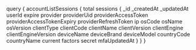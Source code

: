 query {
    accountListSessions {
        total
        sessions {
            _id
            _createdAt
            _updatedAt
            userId
            expire
            provider
            providerUid
            providerAccessToken
            providerAccessTokenExpiry
            providerRefreshToken
            ip
            osCode
            osName
            osVersion
            clientType
            clientCode
            clientName
            clientVersion
            clientEngine
            clientEngineVersion
            deviceName
            deviceBrand
            deviceModel
            countryCode
            countryName
            current
            factors
            secret
            mfaUpdatedAt
        }
    }
}
